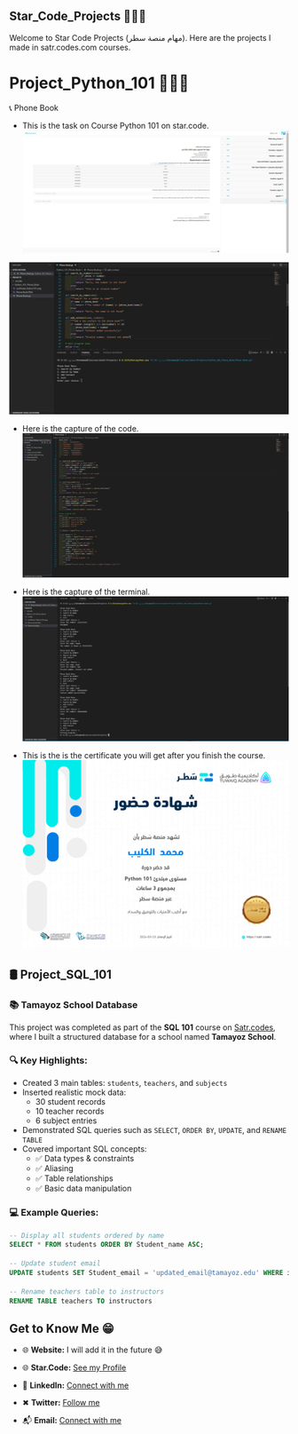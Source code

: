 ## Star_Code_Projects  👨🏽‍💻
Welcome to Star Code Projects (مهام منصة سطر). Here are the projects I made in satr.codes.com courses.

# Project_Python_101  👨🏽‍💻
📞 Phone Book

 - This is the task on Course Python 101 on star.code.
![1](./Python_101_Phone_Book/Phone_Book.PNG?raw=true "Phone_Book")

![2](./Python_101_Phone_Book/1.PNG?raw=true "1")

- Here is the capture of the code.
![3](./Python_101_Phone_Book/Capture_Code.PNG?raw=true "Capture_Code")

- Here is the capture of the terminal.
![4](./Python_101_Phone_Book/Capture_Terminal.PNG?raw=true "Capture_Terminal")

- This is the is the certificate you will get after you finish the course. 
![5](./Python_101_Phone_Book/certificate_Python101.png?raw=true "certificate_Python101")

## 🛢️ Project_SQL_101  
### 📚 Tamayoz School Database  

This project was completed as part of the **SQL 101** course on [Satr.codes](https://satr.codes), where I built a structured database for a school named **Tamayoz School**.

### 🔍 Key Highlights:
- Created 3 main tables: `students`, `teachers`, and `subjects`
- Inserted realistic mock data:
  - 30 student records
  - 10 teacher records
  - 6 subject entries
- Demonstrated SQL queries such as `SELECT`, `ORDER BY`, `UPDATE`, and `RENAME TABLE`
- Covered important SQL concepts:
  - ✅ Data types & constraints
  - ✅ Aliasing
  - ✅ Table relationships
  - ✅ Basic data manipulation

### 💻 Example Queries:

```sql
-- Display all students ordered by name
SELECT * FROM students ORDER BY Student_name ASC;

-- Update student email
UPDATE students SET Student_email = 'updated_email@tamayoz.edu' WHERE id = 1;

-- Rename teachers table to instructors
RENAME TABLE teachers TO instructors
```

## Get to Know Me  😁

- 🌐 **Website:**  I will add it in the future 😅
  
- 🌐 **Star.Code:** [See my Profile](https://profile.satr.codes/buashraf/public/overview)

- 💼 **LinkedIn:** [Connect with me](www.linkedin.com/in/muhammed-alkulaib-773492238)

- ✖ **Twitter:** [Follow me](https://twitter.com/bo_ashraf)

- 📬 **Email:** [Connect with me](muhammedalmugera21@gmail.com)

